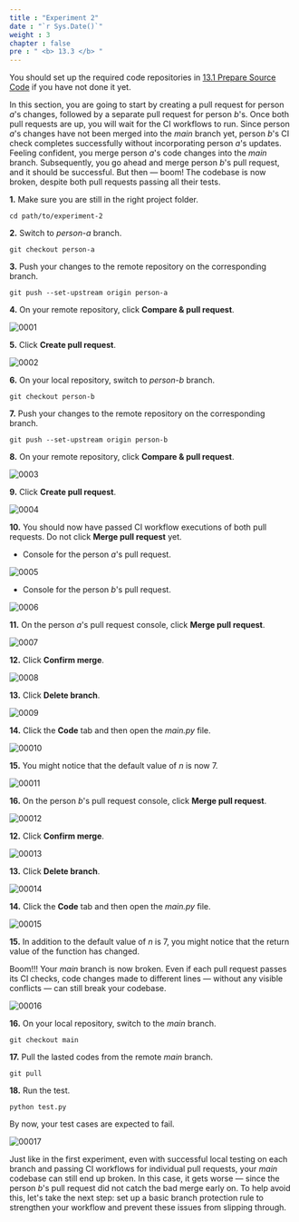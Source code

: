 ```yaml
---
title : "Experiment 2"
date : "`r Sys.Date()`"
weight : 3
chapter : false
pre : " <b> 13.3 </b> "
---
```


You should set up the required code repositories in [13.1 Prepare Source Code](13-experiments-with-gitHub-actions-merge-group/1-prepare-source-code) if you have not done it yet.

In this section, you are going to start by creating a pull request for person *a*'s changes, followed by a separate pull request for person *b*'s. Once both pull requests are up, you will wait for the CI workflows to run. Since person *a*'s changes have not been merged into the *main* branch yet, person *b*'s CI check completes successfully without incorporating person *a*'s updates. Feeling confident, you merge person *a*'s code changes into the *main* branch. Subsequently, you go ahead and merge person *b*'s pull request, and it should be successful. But then — boom! The codebase is now broken, despite both pull requests passing all their tests.

**1.** Make sure you are still in the right project folder.

```git
cd path/to/experiment-2
```

**2.** Switch to *person-a* branch.

```git
git checkout person-a
```

**3.** Push your changes to the remote repository on the corresponding branch.

```git
git push --set-upstream origin person-a
```

**4.** On your remote repository, click **Compare & pull request**.

![0001](/images/13/3/0001.svg?featherlight=false&width=100pc)

**5.** Click **Create pull request**.

![0002](/images/13/2/0002.svg?featherlight=false&width=100pc)

**6.** On your local repository, switch to *person-b* branch.

```git
git checkout person-b
```

**7.** Push your changes to the remote repository on the corresponding branch.

```git
git push --set-upstream origin person-b
```

**8.** On your remote repository, click **Compare & pull request**.

![0003](/images/13/3/0002.svg?featherlight=false&width=100pc)

**9.** Click **Create pull request**.

![0004](/images/13/2/0009.svg?featherlight=false&width=100pc)

**10.** You should now have passed CI workflow executions of both pull requests. Do not click **Merge pull request** yet.

- Console for the person *a*'s pull request.

![0005](/images/13/3/0003.svg?featherlight=false&width=100pc)

- Console for the person *b*'s pull request.

![0006](/images/13/3/0004.svg?featherlight=false&width=100pc)

**11.** On the person *a*'s pull request console, click **Merge pull request**.

![0007](/images/13/3/0005.svg?featherlight=false&width=100pc)

**12.** Click **Confirm merge**.

![0008](/images/13/3/0006.svg?featherlight=false&width=100pc)

**13.** Click **Delete branch**.

![0009](/images/13/3/0007.svg?featherlight=false&width=100pc)

**14.** Click the **Code** tab and then open the *main.py* file.

![00010](/images/13/3/0008.svg?featherlight=false&width=100pc)

**15.** You might notice that the default value of *n* is now 7.

![00011](/images/13/3/0009.svg?featherlight=false&width=100pc)

**16.** On the person *b*'s pull request console, click **Merge pull request**.

![00012](/images/13/3/00010.svg?featherlight=false&width=100pc)

**12.** Click **Confirm merge**.

![00013](/images/13/3/00011.svg?featherlight=false&width=100pc)

**13.** Click **Delete branch**.

![00014](/images/13/3/00012.svg?featherlight=false&width=100pc)

**14.** Click the **Code** tab and then open the *main.py* file.

![00015](/images/13/3/00013.svg?featherlight=false&width=100pc)

**15.** In addition to the default value of *n* is  7, you might notice that the return value of the function has changed.

Boom!!! Your *main* branch is now broken. Even if each pull request passes its CI checks, code changes made to different lines — without any visible conflicts — can still break your codebase.

![00016](/images/13/3/00014.svg?featherlight=false&width=100pc)

**16.** On your local repository, switch to the *main* branch.

```git
git checkout main
```

**17.** Pull the lasted codes from the remote *main* branch.

```git
git pull
```

**18.** Run the test.

```git
python test.py
```

By now, your test cases are expected to fail.

![00017](/images/13/3/00015.svg?featherlight=false&width=100pc)

Just like in the first experiment, even with successful local testing on each branch and passing CI workflows for individual pull requests, your *main* codebase can still end up broken. In this case, it gets worse — since the person *b*'s pull request did not catch the bad merge early on. To help avoid this, let's take the next step: set up a basic branch protection rule to strengthen your workflow and prevent these issues from slipping through.